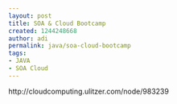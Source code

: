 ```yaml
---
layout: post
title: SOA & Cloud Bootcamp
created: 1244248668
author: adi
permalink: java/soa-cloud-bootcamp
tags:
- JAVA
- SOA Cloud
---
```

<p>http://cloudcomputing.ulitzer.com/node/983239&nbsp;</p>
